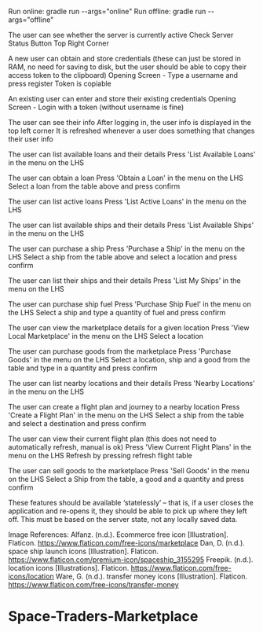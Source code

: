 Run online: gradle run --args="online"
Run offline: gradle run --args="offline"

The user can see whether the server is currently active
    Check Server Status Button Top Right Corner

A new user can obtain and store credentials (these can just be stored in RAM, no need for saving to disk, but the user should be able to copy their access token to the clipboard)
    Opening Screen - Type a username and press register
    Token is copiable

An existing user can enter and store their existing credentials
    Opening Screen - Login with a token (without username is fine)

The user can see their info
    After logging in, the user info is displayed in the top left corner
    It is refreshed whenever a user does something that changes their user info

The user can list available loans and their details
    Press 'List Available Loans' in the menu on the LHS

The user can obtain a loan
    Press 'Obtain a Loan' in the menu on the LHS
    Select a loan from the table above and press confirm

The user can list active loans
    Press 'List Active Loans' in the menu on the LHS

The user can list available ships and their details
    Press 'List Available Ships' in the menu on the LHS

The user can purchase a ship
    Press 'Purchase a Ship' in the menu on the LHS
    Select a ship from the table above and select a location and press confirm

The user can list their ships and their details
    Press 'List My Ships' in the menu on the LHS

The user can purchase ship fuel
    Press 'Purchase Ship Fuel' in the menu on the LHS
    Select a ship and type a quantity of fuel and press confirm

The user can view the marketplace details for a given location
    Press 'View Local Marketplace' in the menu on the LHS
    Select a location

The user can purchase goods from the marketplace
    Press 'Purchase Goods' in the menu on the LHS
    Select a location, ship and a good from the table and type in a quantity and press confirm

The user can list nearby locations and their details
    Press 'Nearby Locations' in the menu on the LHS

The user can create a flight plan and journey to a nearby location
    Press 'Create a Flight Plan' in the menu on the LHS
    Select a ship from the table and select a destination and press confirm

The user can view their current flight plan (this does not need to automatically refresh, manual is ok)
    Press 'View Current Flight Plans' in the menu on the LHS
    Refresh by pressing refresh flight table

The user can sell goods to the marketplace
    Press 'Sell Goods' in the menu on the LHS
    Select a Ship from the table, a good and a quantity and press confirm

These features should be available ‘statelessly’ – that is, if a user closes the application and re-opens it, they should be able to pick up where they left off. This must be based on the server state, not any locally saved data.

Image References:
    Alfanz. (n.d.). Ecommerce free icon [Illustration]. Flaticon. https://www.flaticon.com/free-icons/marketplace
    Dan, D. (n.d.). space ship launch icons [Illustration]. Flaticon. https://www.flaticon.com/premium-icon/spaceship_3155295
    Freepik. (n.d.). location icons [Illustrations]. Flaticon. https://www.flaticon.com/free-icons/location
    Ware, G. (n.d.). transfer money icons [Illustration]. Flaticon. https://www.flaticon.com/free-icons/transfer-money

# Space-Traders-Marketplace
